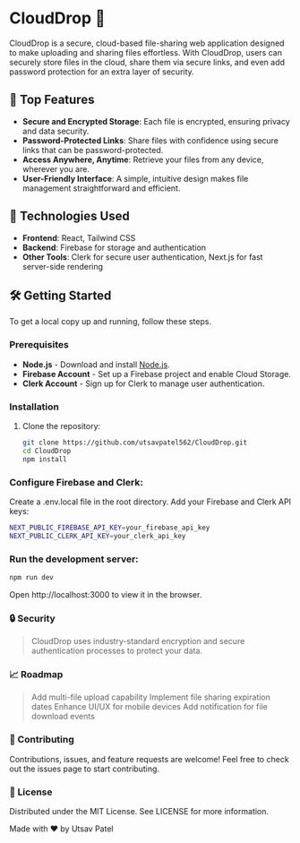 # CloudDrop 📁

CloudDrop is a secure, cloud-based file-sharing web application designed to make uploading and sharing files effortless. With CloudDrop, users can securely store files in the cloud, share them via secure links, and even add password protection for an extra layer of security.

## 🌟 Top Features

- **Secure and Encrypted Storage**: Each file is encrypted, ensuring privacy and data security.
- **Password-Protected Links**: Share files with confidence using secure links that can be password-protected.
- **Access Anywhere, Anytime**: Retrieve your files from any device, wherever you are.
- **User-Friendly Interface**: A simple, intuitive design makes file management straightforward and efficient.

## 🚀 Technologies Used

- **Frontend**: React, Tailwind CSS
- **Backend**: Firebase for storage and authentication
- **Other Tools**: Clerk for secure user authentication, Next.js for fast server-side rendering

## 🛠️ Getting Started

To get a local copy up and running, follow these steps.

### Prerequisites

- **Node.js** - Download and install [Node.js](https://nodejs.org/).
- **Firebase Account** - Set up a Firebase project and enable Cloud Storage.
- **Clerk Account** - Sign up for Clerk to manage user authentication.

### Installation

1. Clone the repository:
   ```bash
   git clone https://github.com/utsavpatel562/CloudDrop.git
   cd CloudDrop
   npm install

### Configure Firebase and Clerk:
Create a .env.local file in the root directory.
Add your Firebase and Clerk API keys:
```bash
NEXT_PUBLIC_FIREBASE_API_KEY=your_firebase_api_key
NEXT_PUBLIC_CLERK_API_KEY=your_clerk_api_key
```
### Run the development server:
```bash
npm run dev
```
Open http://localhost:3000 to view it in the browser.

### 🔒 Security
> CloudDrop uses industry-standard encryption and secure authentication processes to protect your data.

### 📈 Roadmap
 > Add multi-file upload capability
 > Implement file sharing expiration dates
 > Enhance UI/UX for mobile devices
 > Add notification for file download events

### 🤝 Contributing
Contributions, issues, and feature requests are welcome! Feel free to check out the issues page to start contributing.

### 📝 License
Distributed under the MIT License. See LICENSE for more information.

Made with ❤️ by Utsav Patel

